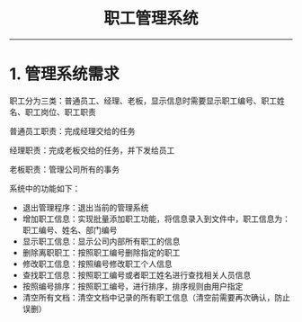 <h1 align = "center">职工管理系统</h1>

***

# **1. 管理系统需求**

职工分为三类：普通员工、经理、老板，显示信息时需要显示职工编号、职工姓名、职工岗位、职工职责

普通员工职责：完成经理交给的任务

经理职责：完成老板交给的任务，并下发给员工

老板职责：管理公司所有的事务

系统中的功能如下：

- 退出管理程序：退出当前的管理系统
- 增加职工信息：实现批量添加职工功能，将信息录入到文件中，职工信息为：职工编号、姓名、部门编号
- 显示职工信息：显示公司内部所有职工的信息
- 删除离职职工：按照职工编号删除指定的职工
- 修改职工信息：按照编号修改职工个人信息
- 查找职工信息：按照职工编号或者职工姓名进行查找相关人员信息
- 按照编号排序：按照职工编号，进行排序，排序规则由用户指定
- 清空所有文档：清空文档中记录的所有职工信息（清空前需要再次确认，防止误删）




